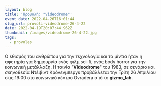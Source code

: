 ```yaml
---
layout: blog
title: 'Προβολή: "Videodrome"'
event_date: 2022-04-26T16:01:44
slug_url: provoli-videodrome-26-4-22
date: 2022-04-19T20:07:44.962Z
thumbnail: /images/videodrome-26-4-22.jpg
tags:
  - provoles
---
```

Ο εθισμός του ανθρώπου για την τεχνολογία και τα μίντια ήταν η αφετηρία για δημιουργία ενός φιλμ sci-fi, ενός body horror για την κοινωνική μετάλλαξη. Η ταινία "**Videodrome**" του 1983, σε σενάριο και σκηνοθεσία Ντέιβιντ Κρόνενμπεργκ προβάλλεται την Τρίτη 26 Απριλίου στις 19:00 στο κοινωνικό κέντρο Ovradera από το **gizmo_lab**.
